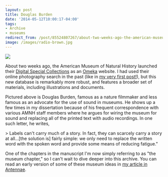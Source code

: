 ```yaml
---
layout: post 
title: Douglas Burden
date: '2014-05-12T10:00:17-04:00' 
tags: 
- Archive 
- museums 
redirect_from: /post/85524807267/about-two-weeks-ago-the-american-museum-of/
image: /images/radio-brown.jpg
---
```


![](http://images.library.amnh.org/digital/files/original/502b044e744d6617b8871f3d6a6bd555.jpg)


About two weeks ago, the American Museum of Natural History launched their [Digital Special Collections][1] as an [Omeka][2] website. I had used their online photography search in the past (like in [my very first post!][3]), but this new database is remarkably more robust, and features a broader set of materials, including illustrations and documents.

Pictured above is Douglas Burden, famous as a nature filmmaker and less famous as an advocate for the use of sound in museums. He shows up a few times in my dissertation because of his frequent correspondence with various AMNH staff members where he argues for wiring the museum for sound and replacing all of the printed text with audio recordings. In one such letter, he writes,

&gt; Labels can't carry much of a story. In fact, they can scarcely carry a story at all…[the solution is] fairly simple: we only need to replace the written word with the spoken word and provide some means of reducing fatigue."

One of the chapters in the manuscript I'm now simply referring to as "the museum chapter," so I can't wait to dive deeper into this archive. You can read an early version of some of these museum ideas in [my article in Antennae][4].

[1]: http://images.library.amnh.org/digital/
[2]: http://omeka.org/
[3]: /post/32809137150/the-guide-a-phone-the-first-audio-tour-for
[4]: http://www.scribd.com/doc/193120097/Craig-Eley-Making-Them-Talk-Animals-Sound-and-Museums
